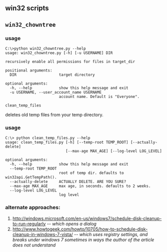 win32 scripts
-------------

`win32_chowntree`
-----------------

### usage

    C:\>python win32_chowntree.py --help
    usage: win32_chowntree.py [-h] [-u USERNAME] DIR

    recursively enable all permissions for files in target_dir

    positional arguments:
      DIR                   target directory

    optional arguments:
      -h, --help            show this help message and exit
      -u USERNAME, --user_account_name USERNAME
                            account name. Default is "Everyone".

`clean_temp_files`

deletes old temp files from your temp directory.

### usage


    C:\> python clean_temp_files.py --help
    usage: clean_temp_files.py [-h] [--temp-root TEMP_ROOT] [--actually-delete]
                               [--max-age MAX_AGE] [--log-level LOG_LEVEL]

    optional arguments:
      -h, --help            show this help message and exit
      --temp-root TEMP_ROOT
                            root of temp dir. defaults to win32api.GetTempPath().
      --actually-delete     ACTUALLY DELETE. ARE YOU SURE?
      --max-age MAX_AGE     max age, in seconds. defaults to 2 weeks.
      --log-level LOG_LEVEL
                            log level

### alternate approaches:

1.  http://windows.microsoft.com/en-us/windows7/schedule-disk-cleanup-to-run-regularly -- *which opens a dialog*
2.  http://www.howtogeek.com/howto/10705/how-to-schedule-disk-cleanup-in-windows-7-vista/ -- *which uses registry settings, and breaks under windows 7 sometimes in ways the author of the article does not understand*

